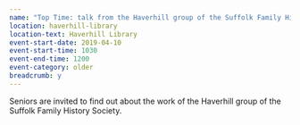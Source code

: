 ```yaml
---
name: "Top Time: talk from the Haverhill group of the Suffolk Family History Society"
location: haverhill-library
location-text: Haverhill Library
event-start-date: 2019-04-10
event-start-time: 1030
event-end-time: 1200
event-category: older
breadcrumb: y
---
```


Seniors are invited to find out about the work of the Haverhill group of the Suffolk Family History Society.
